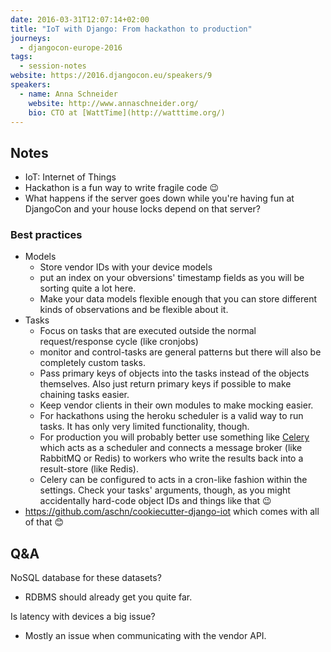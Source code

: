 ```yaml
---
date: 2016-03-31T12:07:14+02:00
title: "IoT with Django: From hackathon to production"
journeys:
  - djangocon-europe-2016
tags:
  - session-notes
website: https://2016.djangocon.eu/speakers/9
speakers:
  - name: Anna Schneider
    website: http://www.annaschneider.org/
    bio: CTO at [WattTime](http://watttime.org/)
---
```


## Notes

- IoT: Internet of Things
- Hackathon is a fun way to write fragile code 😉
- What happens if the server goes down while you're having fun at DjangoCon and
  your house locks depend on that server?

### Best practices

- Models
    - Store vendor IDs with your device models
    - put an index on your obversions' timestamp fields as you will be sorting quite
      a lot here.
    - Make your data models flexible enough that you can store different kinds of
      observations and be flexible about it.
- Tasks
    - Focus on tasks that are executed outside the normal request/response cycle
      (like cronjobs)
    - monitor and control-tasks are general patterns but there will also be
      completely custom tasks.
    - Pass primary keys of objects into the tasks instead of the objects
      themselves. Also just return primary keys if possible to make chaining
      tasks easier.
    - Keep vendor clients in their own modules to make mocking easier.
    - For hackathons using the heroku scheduler is a valid way to run tasks. It
      has only very limited functionality, though.
    - For production you will probably better use something like
      [Celery](http://www.celeryproject.org/) which acts as a scheduler and
      connects a message broker (like RabbitMQ or Redis) to workers who write
      the results back into a result-store (like Redis).
    - Celery can be configured to acts in a cron-like fashion within the
      settings. Check your tasks' arguments, though, as you might accidentally
      hard-code object IDs and things like that 😉
- https://github.com/aschn/cookiecutter-django-iot which comes with all of that
  😊


## Q&A

NoSQL database for these datasets?

- RDBMS should already get you quite far.

Is latency with devices a big issue?

- Mostly an issue when communicating with the vendor API.
